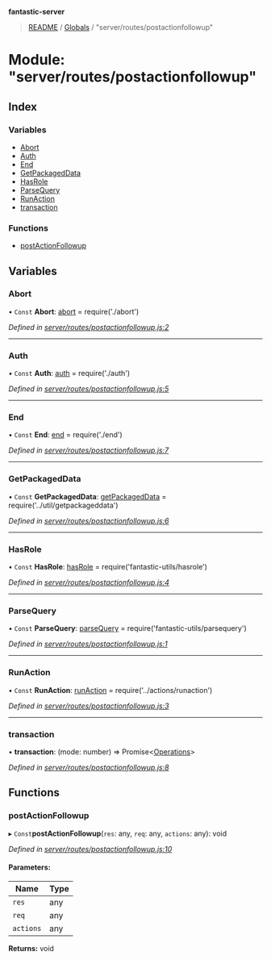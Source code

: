 **fantastic-server**

> [README](../README.md) / [Globals](../globals.md) / "server/routes/postactionfollowup"

# Module: "server/routes/postactionfollowup"

## Index

### Variables

* [Abort](_server_routes_postactionfollowup_.md#abort)
* [Auth](_server_routes_postactionfollowup_.md#auth)
* [End](_server_routes_postactionfollowup_.md#end)
* [GetPackagedData](_server_routes_postactionfollowup_.md#getpackageddata)
* [HasRole](_server_routes_postactionfollowup_.md#hasrole)
* [ParseQuery](_server_routes_postactionfollowup_.md#parsequery)
* [RunAction](_server_routes_postactionfollowup_.md#runaction)
* [transaction](_server_routes_postactionfollowup_.md#transaction)

### Functions

* [postActionFollowup](_server_routes_postactionfollowup_.md#postactionfollowup)

## Variables

### Abort

• `Const` **Abort**: [abort](_server_routes_abort_.md#abort) = require('./abort')

*Defined in [server/routes/postactionfollowup.js:2](https://github.com/besimorhino/project-fantastic/blob/af5d0de/server/routes/postactionfollowup.js#L2)*

___

### Auth

• `Const` **Auth**: [auth](_server_routes_auth_index_.md#auth) = require('./auth')

*Defined in [server/routes/postactionfollowup.js:5](https://github.com/besimorhino/project-fantastic/blob/af5d0de/server/routes/postactionfollowup.js#L5)*

___

### End

• `Const` **End**: [end](_server_routes_end_.md#end) = require('./end')

*Defined in [server/routes/postactionfollowup.js:7](https://github.com/besimorhino/project-fantastic/blob/af5d0de/server/routes/postactionfollowup.js#L7)*

___

### GetPackagedData

• `Const` **GetPackagedData**: [getPackagedData](_server_util_getpackageddata_.md#getpackageddata) = require('../util/getpackageddata')

*Defined in [server/routes/postactionfollowup.js:6](https://github.com/besimorhino/project-fantastic/blob/af5d0de/server/routes/postactionfollowup.js#L6)*

___

### HasRole

• `Const` **HasRole**: [hasRole](_packages_fantastic_utils_hasrole_.md#hasrole) = require('fantastic-utils/hasrole')

*Defined in [server/routes/postactionfollowup.js:4](https://github.com/besimorhino/project-fantastic/blob/af5d0de/server/routes/postactionfollowup.js#L4)*

___

### ParseQuery

• `Const` **ParseQuery**: [parseQuery](_packages_fantastic_utils_parsequery_.md#parsequery) = require('fantastic-utils/parsequery')

*Defined in [server/routes/postactionfollowup.js:1](https://github.com/besimorhino/project-fantastic/blob/af5d0de/server/routes/postactionfollowup.js#L1)*

___

### RunAction

• `Const` **RunAction**: [runAction](_server_actions_runaction_index_.md#runaction) = require('../actions/runaction')

*Defined in [server/routes/postactionfollowup.js:3](https://github.com/besimorhino/project-fantastic/blob/af5d0de/server/routes/postactionfollowup.js#L3)*

___

### transaction

•  **transaction**: (mode: number) => Promise\<[Operations](_packages_fantastic_utils_db_types_d_.md#operations)>

*Defined in [server/routes/postactionfollowup.js:8](https://github.com/besimorhino/project-fantastic/blob/af5d0de/server/routes/postactionfollowup.js#L8)*

## Functions

### postActionFollowup

▸ `Const`**postActionFollowup**(`res`: any, `req`: any, `actions`: any): void

*Defined in [server/routes/postactionfollowup.js:10](https://github.com/besimorhino/project-fantastic/blob/af5d0de/server/routes/postactionfollowup.js#L10)*

#### Parameters:

Name | Type |
------ | ------ |
`res` | any |
`req` | any |
`actions` | any |

**Returns:** void
